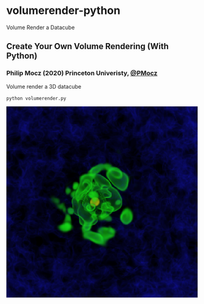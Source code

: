 # volumerender-python
Volume Render a Datacube

## Create Your Own Volume Rendering (With Python)

### Philip Mocz (2020) Princeton Univeristy, [@PMocz](https://twitter.com/PMocz)

Volume render a 3D datacube


```
python volumerender.py
```

![Simulation](./volumerender.png)
